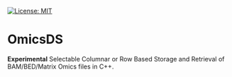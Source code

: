 [![License: MIT](https://img.shields.io/badge/License-MIT-yellow.svg)](https://opensource.org/licenses/MIT)

# OmicsDS
**Experimental** Selectable Columnar or Row Based Storage and Retrieval of BAM/BED/Matrix Omics files in C++.

